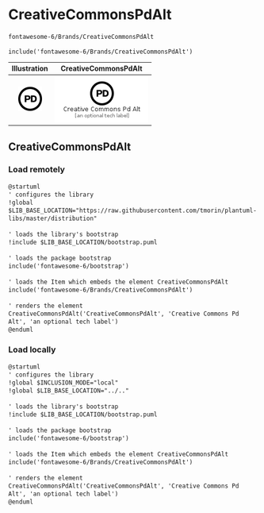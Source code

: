 # CreativeCommonsPdAlt


```text
fontawesome-6/Brands/CreativeCommonsPdAlt
```

```text
include('fontawesome-6/Brands/CreativeCommonsPdAlt')
```



| Illustration | CreativeCommonsPdAlt |
| :---: | :---: |
| ![illustration for Illustration](../../fontawesome-6/Brands/CreativeCommonsPdAlt.png) | ![illustration for CreativeCommonsPdAlt](../../fontawesome-6/Brands/CreativeCommonsPdAlt.Local.png) |




## CreativeCommonsPdAlt

### Load remotely
```plantuml
@startuml
' configures the library
!global $LIB_BASE_LOCATION="https://raw.githubusercontent.com/tmorin/plantuml-libs/master/distribution"

' loads the library's bootstrap
!include $LIB_BASE_LOCATION/bootstrap.puml

' loads the package bootstrap
include('fontawesome-6/bootstrap')

' loads the Item which embeds the element CreativeCommonsPdAlt
include('fontawesome-6/Brands/CreativeCommonsPdAlt')

' renders the element
CreativeCommonsPdAlt('CreativeCommonsPdAlt', 'Creative Commons Pd Alt', 'an optional tech label')
@enduml
```

### Load locally
```plantuml
@startuml
' configures the library
!global $INCLUSION_MODE="local"
!global $LIB_BASE_LOCATION="../.."

' loads the library's bootstrap
!include $LIB_BASE_LOCATION/bootstrap.puml

' loads the package bootstrap
include('fontawesome-6/bootstrap')

' loads the Item which embeds the element CreativeCommonsPdAlt
include('fontawesome-6/Brands/CreativeCommonsPdAlt')

' renders the element
CreativeCommonsPdAlt('CreativeCommonsPdAlt', 'Creative Commons Pd Alt', 'an optional tech label')
@enduml
```

